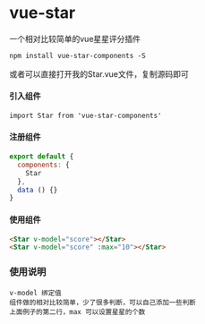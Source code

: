 # vue-star
一个相对比较简单的vue星星评分插件

```HTML
npm install vue-star-components -S
```

或者可以直接打开我的Star.vue文件，复制源码即可

#### 引入组件

```HTML
import Star from 'vue-star-components'
```

#### 注册组件
```javascript
export default {
  components: {
    Star
  },
  data () {}
}
```

#### 使用组件
```HTML
<Star v-model="score"></Star>
<Star v-model="score" :max="10"></Star>
```

### 使用说明
    v-model 绑定值
    组件做的相对比较简单，少了很多判断，可以自己添加一些判断
    上面例子的第二行，max 可以设置星星的个数